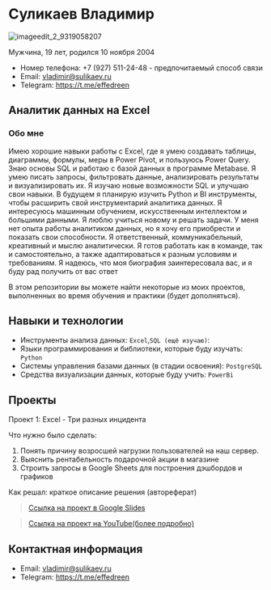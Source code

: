 # Суликаев Владимир
![imageedit_2_9319058207](https://github.com/VladimirSulikaev/summary/assets/150725281/a6c871c0-a9a3-48c7-b0cf-ad9ab04661a3)

Мужчина, 19 лет, родился 10 ноября 2004

- Номер телефона: +7 (927) 511-24-48 - предпочитаемый способ связи
- Email: vladimir@sulikaev.ru
- Telegram: https://t.me/effedreen

## Аналитик данных на Excel

### Обо мне 

Имею хорошие навыки работы с Excel, где я умею создавать таблицы, диаграммы, формулы, меры в Power Pivot, и пользуюсь Power Query. Знаю основы SQL и работаю с базой данных в программе Metabase. Я умею писать запросы, фильтровать данные, анализировать результаты и визуализировать их. Я изучаю новые возможности SQL и улучшаю свои навыки.
В будущем я планирую изучить Python и BI инструменты, чтобы расширить свой инструментарий аналитика данных. Я интересуюсь машинным обучением, искусственным интеллектом и большими данными. Я люблю учиться новому и решать задачи.
У меня нет опыта работы аналитиком данных, но я хочу его приобрести и показать свои способности. Я ответственный, коммуникабельный, креативный и мыслю аналитически. Я готов работать как в команде, так и самостоятельно, а также адаптироваться к разным условиям и требованиям.
Я надеюсь, что моя биография заинтересовала вас, и я буду рад получить от вас ответ

В этом репозитории вы можете найти некоторые из моих проектов, выполненных во время обучения и практики (будет дополняться).
<br>

## Навыки и технологии
- Инструменты анализа данных: ``Excel``,``SQL (ещё изучаю)``: 
- Языки программирования и библиотеки, которые буду изучать: ``Python`` 
- Системы управления базами данных (в стадии освоения): ``PostgreSQL``
- Средства визуализации данных, которые буду учить: ``PowerBi``



## Проекты
<p> Проект 1: Excel - Три разных инцидента</p>
<p>Что нужно было сделать:<p>
<ol>
  <li>Понять причину возросшей нагрузки пользователей на наш сервер.</li>
  <li>Выяснить рентабельность подарочной акции в магазине</li>
  <li>Строить запросы в Google Sheets для построения дэшбордов и графиков</li>
</ol>

<p>Как решал: краткое описание решения (автореферат)<p>


> <a href="https://docs.google.com/presentation/d/1H8JLwFVH__zYuqa6IfSf75dqZ63tg0Si1eie0Kb69Ok/edit?usp=sharing">Ссылка на проект в Google Slides</a>

> <a href="https://youtu.be/mQ5jHFjSQNA?si=x8RbixMC_DtVjV9I">Ссылка на проект на YouTube(более подробно)</a>

## Контактная информация
- Email: vladimir@sulikaev.ru
- Telegram: https://t.me/effedreen
